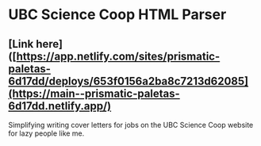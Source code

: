 # UBC Science Coop HTML Parser

## [Link here]([https://app.netlify.com/sites/prismatic-paletas-6d17dd/deploys/653f0156a2ba8c7213d62085](https://main--prismatic-paletas-6d17dd.netlify.app/)
Simplifying writing cover letters for jobs on the UBC Science Coop website for lazy people like me.

